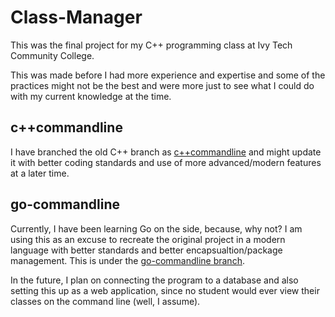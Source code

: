 # Class-Manager
This was the final project for my C++ programming class at Ivy Tech Community College. 

This was made before I had more experience and expertise and some of the practices might not be the best and were more just to see what I could
do with my current knowledge at the time.

## c++commandline
I have branched the old C++ branch as [c++commandline](https://github.com/realcooltrev/Class-Manager/tree/c%2B%2B-commandline) and might update it with better coding standards and use of more advanced/modern features
at a later time. 

## go-commandline
Currently, I have been learning Go on the side, because, why not? I am using this as an excuse to recreate the original project in a modern
language with better standards and better encapsualtion/package management. This is under the [go-commandline branch](https://github.com/realcooltrev/Class-Manager/tree/go-commandline).

In the future, I plan on connecting the program to a database and also setting this up as a web application, since no student would ever view
their classes on the command line (well, I assume). 
